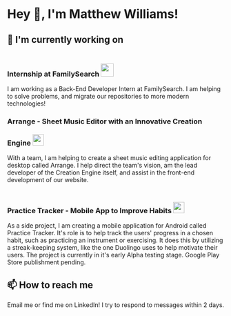 # Hey 👋, I'm Matthew Williams!

## 🔭 I'm currently working on

### Internship at FamilySearch  <img src="https://github.com/Matthew-w56/matthew-w56/assets/26423158/8a6b47a9-643b-4ed2-b844-3db27c47fb0e" width="30px" style="margin-top: 20px" />

I am working as a Back-End Developer Intern at FamilySearch.  I am helping to solve problems, and migrate our repositories to more modern technologies!

### Arrange - Sheet Music Editor with an Innovative Creation Engine  <img src="https://github.com/Matthew-w56/matthew-w56/assets/26423158/4048c9b6-cd2c-4b9a-add0-561eda20ff53" width="26px" style="margin-top: 20px" />

With a team, I am helping to create a sheet music editing application for desktop called Arrange.  I help direct the team's vision, am the lead developer of the Creation Engine itself, and assist in the front-end development of our website.

### Practice Tracker - Mobile App to Improve Habits  <img src="https://github.com/Matthew-w56/matthew-w56/assets/26423158/9f94b4d4-8d70-4fd4-8474-a62bc3837908" width="26px" style="margin-top: 20px" />

As a side project, I am creating a mobile application for Android called Practice Tracker.  It's role is to help track the users' progress in a chosen habit, such as practicing an instrument or exercising.  It does this by utilizing a streak-keeping system, like the one Duolingo uses to help motivate their users.  The project is currently in it's early Alpha testing stage.  Google Play Store publishment pending.

## 📫 How to reach me

Email me or find me on LinkedIn!  I try to respond to messages within 2 days.

<!--
**Matthew-w56/matthew-w56** is a ✨ _special_ ✨ repository because its `README.md` (this file) appears on your GitHub profile.

Here are some ideas to get you started:

- 🔭 I’m currently working on ...
- 🌱 I’m currently learning ...
- 👯 I’m looking to collaborate on ...
- 🤔 I’m looking for help with ...
- 💬 Ask me about ...
- 📫 How to reach me: ...
- 😄 Pronouns: ...
- ⚡ Fun fact: ...
-->

